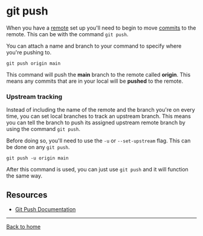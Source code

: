 # git push

When you have a [remote](./REMOTE.md) set up you'll need to begin to move [commits](./COMMIT.md) to the remote. This can be with the command `git push`.

You can attach a name and branch to your command to specify where you're pushing to.

```
git push origin main
```

This command will push the **main** branch to the remote called **origin**. This means any commits that are in your local will be **pushed** to the remote.

### Upstream tracking

Instead of including the name of the remote and the branch you're on every time, you can set local branches to track an upstream branch. 
This means you can tell the branch to push its assigned upstream remote branch by using the command `git push`.


Before doing so, you'll need to use the `-u` or `--set-upstream` flag. This can be done on any `git push`.

```
git push -u origin main
```

After this command is used, you can just use `git push` and it will function the same way.

## Resources
- [Git Push Documentation](https://git-scm.com/docs/git-push)
---
[Back to home](../README.md)